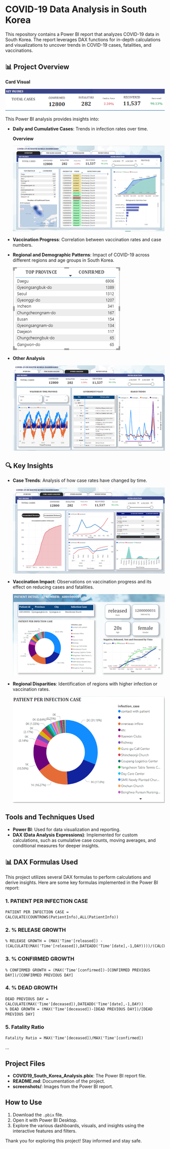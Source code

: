 # COVID-19 Data Analysis in South Korea

This repository contains a Power BI report that analyzes COVID-19 data in South Korea. The report leverages DAX functions for in-depth calculations and visualizations to uncover trends in COVID-19 cases, fatalities, and vaccinations.

## 📊 Project Overview
**Card Visual**

 ![Sales](screenshots/card.png)

This Power BI analysis provides insights into:
- **Daily and Cumulative Cases**: Trends in infection rates over time.
  
  **Overview**
  
   ![Sales](screenshots/overview.png)
  

- **Vaccination Progress**: Correlation between vaccination rates and case numbers.
- **Regional and Demographic Patterns**: Impact of COVID-19 across different regions and age groups in South Korea.

   ![Sales](screenshots/province.png)

- **Other Analysis**

  ![Sales](screenshots/other.png)

## 🔍 Key Insights

- **Case Trends**: Analysis of how case rates have changed by time.

   ![Sales](screenshots/time.png)
  
- **Vaccination Impact**: Observations on vaccination progress and its effect on reducing cases and fatalities.
  
  ![Sales](screenshots/patient.png)
  
- **Regional Disparities**: Identification of regions with higher infection or vaccination rates.

  ![Sales](screenshots/infection.png)

## Tools and Techniques Used

- **Power BI**: Used for data visualization and reporting.
- **DAX (Data Analysis Expressions)**: Implemented for custom calculations, such as cumulative case counts, moving averages, and conditional measures for deeper insights.
## 📊 DAX Formulas Used

This project utilizes several DAX formulas to perform calculations and derive insights. Here are some key formulas implemented in the Power BI report:

### 1. PATIENT PER INFECTION CASE
```dax
PATIENT PER INFECTION CASE = CALCULATE(COUNTROWS(PatientInfo),ALL(PatientInfo))
```
### 2. % RELEASE GROWTH
```dax
% RELEASE GROWTH = (MAX('Time'[released]) - (CALCULATE(MAX('Time'[released]),DATEADD('Time'[date],-1,DAY))))/(CALCULATE(MAX('Time'[released]),DATEADD('Time'[date],-1,DAY)))
```
### 3. % CONFIRMED GROWTH
```dax
% CONFIRMED GROWTH = (MAX('Time'[confirmed])-[CONFIRMED PREVIOUS DAY])/[CONFIRMED PREVIOUS DAY]
```
### 4. % DEAD GROWTH
```dax
DEAD PREVIOUS DAY = CALCULATE(MAX('Time'[deceased]),DATEADD('Time'[date],-1,DAY))
% DEAD GROWTH = (MAX('Time'[deceased])-[DEAD PREVIOUS DAY])/[DEAD PREVIOUS DAY]
```
### 5. Fatality Ratio
```dax
Fatality Ratio = MAX('Time'[deceased])/MAX('Time'[confirmed])
```
...

## Project Files

- **COVID19_South_Korea_Analysis.pbix**: The Power BI report file.
- **README.md**: Documentation of the project.
- **screenshots/**: Images from the Power BI report.

## How to Use

1. Download the `.pbix` file.
2. Open it with Power BI Desktop.
3. Explore the various dashboards, visuals, and insights using the interactive features and filters.


Thank you for exploring this project! Stay informed and stay safe.

